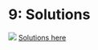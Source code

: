 # 9: Solutions

![](../../.gitbook/assets/25231.png) [Solutions here](https://github.com/ternikov/hse/blob/gh-pages/folder/Sem9_sol.ipynb)

